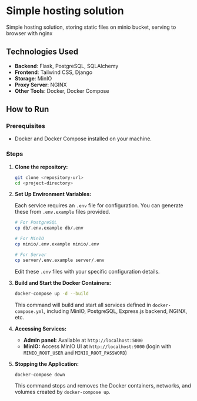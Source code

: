 # Simple hosting solution

Simple hosting solution, storing static files on minio bucket, serving to browser with nginx

## Technologies Used

- **Backend**: Flask, PostgreSQL, SQLAlchemy
- **Frontend**: Tailwind CSS, Django
- **Storage**: MinIO
- **Proxy Server**: NGINX
- **Other Tools**: Docker, Docker Compose

## How to Run

### Prerequisites

- Docker and Docker Compose installed on your machine.

### Steps

1. **Clone the repository:**

   ```bash
   git clone <repository-url>
   cd <project-directory>
   ```

2. **Set Up Environment Variables:**

   Each service requires an `.env` file for configuration. You can generate these from `.env.example` files provided.

   ```bash
   # For PostgreSQL
   cp db/.env.example db/.env

   # For MinIO
   cp minio/.env.example minio/.env

   # For Server
   cp server/.env.example server/.env
   ```

   Edit these `.env` files with your specific configuration details.

3. **Build and Start the Docker Containers:**

   ```bash
   docker-compose up -d --build
   ```

   This command will build and start all services defined in `docker-compose.yml`, including MinIO, PostgreSQL, Express.js backend, NGINX, etc.

4. **Accessing Services:**

   - **Admin panel:** Available at `http://localhost:5000`
   - **MinIO:** Access MinIO UI at `http://localhost:9000` (login with `MINIO_ROOT_USER` and `MINIO_ROOT_PASSWORD`)

5. **Stopping the Application:**

   ```bash
   docker-compose down
   ```

   This command stops and removes the Docker containers, networks, and volumes created by `docker-compose up`.
